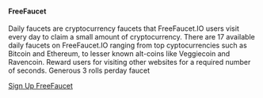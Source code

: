 
#### FreeFaucet

Daily faucets are cryptocurrency faucets that FreeFaucet.IO users visit every day to claim a small amount of cryptocurrency. There are 17 available daily faucets on FreeFaucet.IO ranging from top cyptocurrencies such as Bitcoin and Ethereum, to lesser known alt-coins like Veggiecoin and Ravencoin. Reward users for visiting other websites for a required number of seconds. Generous 3 rolls perday faucet

[Sign Up FreeFaucet](https://freefaucet.io/login/register.php?r=81c83zr9aywdz6h)